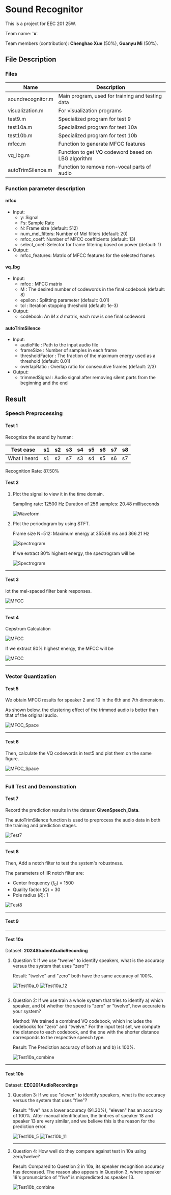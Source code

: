 # Sound Recognitor

This is a project for EEC 201 25W.

Team name: '**x**'.

Team members (contribution): **Chenghao Xue** (50%), **Guanyu Mi** (50%).

## File Description

### Files

| Name              | Description                                        |
| ----------------- | -------------------------------------------------- |
| soundrecognitor.m | Main program, used for training and testing data   |
| visualization.m   | For visualization programs                         |
| test9.m           | Specialized program for test 9                     |
| test10a.m         | Specialized program for test 10a                   |
| test10b.m         | Specialized program for test 10b                   |
| mfcc.m            | Function to generate MFCC features                 |
| vq_lbg.m          | Function to get VQ codeword based on LBG algorithm |
| autoTrimSilence.m | Function to remove non-vocal parts of audio        |

### Function parameter description

#### mfcc

- Input:
  - y: Signal
  - Fs: Sample Rate
  - N: Frame size (default: 512)
  - num_mel_filters: Number of Mel filters (default: 20)
  - mfcc_coeff: Number of MFCC coefficients (default: 13)
  - select_coef: Selector for frame filtering based on power (default: 1)
- Output:
  - mfcc_features: Matrix of MFCC features for the selected frames

#### vq_lbg

- Input:
  - mfcc    : MFCC matrix
  - M       : The desired number of codewords in the final codebook (default: 8)
  - epsilon : Splitting parameter (default: 0.01)
  - tol     : Iteration stopping threshold (default: 1e-3)
- Output:
  - codebook: An *M x d* matrix, each row is one final codeword

#### autoTrimSilence

- Input:
  - audioFile       : Path to the input audio file
  - frameSize       : Number of samples in each frame
  - thresholdFactor : The fraction of the maximum energy used as a threshold (default: 0.01)
  - overlapRatio    : Overlap ratio for consecutive frames (default: 2/3)
- Output:
  - trimmedSignal   : Audio signal after removing silent parts from the beginning and the end

## Result
### Speech Preprocessing
#### Test 1
Recognize the sound by human:

| Test case    | s1 | s2 | s3 | s4 | s5 | s6 | s7 | s8 |
| ------------ | -- | -- | -- | -- | -- | -- | -- | -- |
| What I heard | s1 | s2 | s7 | s3 | s4 | s5 | s6 | s7 |

Recognition Rate: 87.50%

#### Test 2

1. Plot the signal to view it in the time domain.

    Sampling rate: 12500 Hz
    Duration of 256 samples: 20.48 milliseconds

    ![Waveform](./results/signal_time.png)


2. Plot the periodogram by using STFT.

    Frame size N=512: Maximum energy at 355.68 ms and 366.21 Hz

    ![Spectrogram](./results/stft.png)

    If we extract 80% highest energy, the spectrogram will be

    ![Spectrogram](./results/stft_selected.png)

---

#### Test 3
lot the mel-spaced filter bank responses.

![MFCC](./results/mel_filter.png)

---

#### Test 4
Cepstrum Calculation

![MFCC](./results/mfcc.png)

If we extract 80% highest energy, the MFCC will be

![MFCC](./results/mfcc_selected.png)

---

### Vector Quantization
#### Test 5

We obtain MFCC results for speaker 2 and 10 in the 6th and 7th dimensions.

As shown below, the clustering effect of the trimmed audio is better than that of the original audio.

![MFCC_Space](./results/test5.png)

---

#### Test 6

Then, calculate the VQ codewords in test5 and plot them on the same figure.

![MFCC_Space](./results/test6.png)

---

### Full Test and Demonstration
#### Test 7

Record the prediction results in the dataset **GivenSpeech_Data**.

The autoTrimSilence function is used to preprocess the audio data in both the training and prediction stages.

![Test7](./results/Test7.png)

---

#### Test 8

Then, Add a notch filter to test the system's robustness.

The parameters of  IIR notch filter are: 
- Center frequency ($f_0$) = 1500
- Quality factor ($Q$) = 30
- Pole radius ($R$): 1

![Test8](./results/Test8.png)

---

#### Test 9

---

#### Test 10a
Dataset: **2024StudentAudioRecording**

1. Question 1: If we use "twelve" to identify speakers, what is the accuracy versus the system that uses "zero"? 

    Result: "twelve" and "zero" both have the same accuracy of 100%.

    ![Test10a_0](./results/Test10a_0.png)
    ![Test10a_12](./results/Test10a_12.png)

    ---
2. Question 2: If we use train a whole system that tries to identify a) which speaker, and b) whether the speed is "zero" or "twelve", how accurate is your system?

    Method: We trained a combined VQ codebook, which includes the codebooks for "zero" and "twelve." For the input test set, we compute the distance to each codebook, and the one with the shorter distance corresponds to the respective speech type.

    Result: The Prediction accuracy of both a) and b) is 100%.

    ![Test10a_combine](./results/Test10a_combine.png)

---

#### Test 10b
Dataset: **EEC201AudioRecordings**

1. Question 3: If we use "eleven" to identify speakers, what is the accuracy versus the system that uses "five"? 

    Result: "five" has a lower accuracy (91.30%), "eleven" has an accuracy of 100%. After manual identification, the timbres of speaker 18 and speaker 13 are very similar, and we believe this is the reason for the prediction error.

    ![Test10b_5](./results/Test10b_5.png)
    ![Test10b_11](./results/Test10b_11.png)

    ---
2. Question 4: How well do they compare against test in 10a using zero/twelve?

    Result: Compared to Question 2 in 10a, its speaker recognition accuracy has decreased. The reason also appears in Question 3, where speaker 18's pronunciation of "five" is mispredicted as speaker 13. 

    ![Test10b_combine](./results/Test10b_combine.png)
